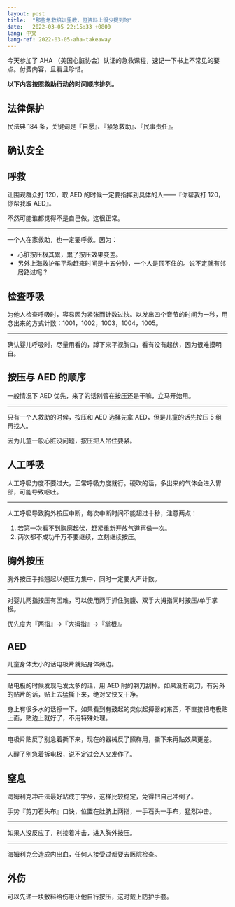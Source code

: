 ```yaml
---
layout: post
title:  "那些急救培训里教，但资料上很少提到的"
date:   2022-03-05 22:15:33 +0800
lang: 中文
lang-ref: 2022-03-05-aha-takeaway
---
```


今天参加了 AHA （美国心脏协会）认证的急救课程，速记一下书上不常见的要点。付费内容，且看且珍惜。

**以下内容按照救助行动的时间顺序排列。**

## 法律保护

民法典 184 条，关键词是『自愿』、『紧急救助』、『民事责任』。

## 确认安全

## 呼救

让围观群众打 120，取 AED 的时候一定要指挥到具体的人——『你帮我打 120，你帮我取 AED』。

不然可能谁都觉得不是自己做，这很正常。

----

一个人在家救助，也一定要呼救。因为：

- 心脏按压极其累，累了按压效果变差。
- 另外上海救护车平均赶来时间是十五分钟，一个人是顶不住的。说不定就有邻居路过呢？


## 检查呼吸

为他人检查呼吸时，容易因为紧张而计数过快。以发出四个音节的时间为一秒，用念出来的方式计数：1001，1002，1003，1004，1005。

----

确认婴儿呼吸时，尽量用看的，蹲下来平视胸口，看有没有起伏，因为很难摸明白。


## 按压与 AED 的顺序

一般情况下 AED 优先，来了的话别管在按压还是干嘛，立马开始用。

----

只有一个人救助的时候，按压和 AED 选择先拿 AED，但是儿童的话先按压 5 组再找人。

因为儿童一般心脏没问题，按压把人吊住要紧。


## 人工呼吸

人工呼吸力度不要过大，正常呼吸力度就行。硬吹的话，多出来的气体会进入胃部，可能导致呕吐。

----

人工呼吸导致胸外按压中断，每次中断时间不能超过十秒，注意两点：

1. 若第一次看不到胸廓起伏，赶紧重新开放气道再做一次。
2. 两次都不成功千万不要继续，立刻继续按压。


## 胸外按压

胸外按压手指翘起以便压力集中，同时一定要大声计数。

----

对婴儿两指按压有困难，可以使用两手抓住胸腹、双手大拇指同时按压/单手掌根。

优先度为『两指』->『大拇指』->『掌根』。


## AED

儿童身体太小的话电极片就贴身体两边。

----

贴电极的时候发现毛发太多的话，用 AED 附的剃刀刮掉。如果没有剃刀，有另外的贴片的话，贴上去猛撕下来，绝对又快又干净。

身上有很多水的话擦一下。如果看到有鼓起的类似起搏器的东西，不直接把电极贴上面，贴边上就好了，不用特殊处理。

----

电极片贴反了别急着撕下来，现在的器械反了照样用，撕下来再贴效果更差。

人醒了别急着拆电极，说不定过会人又发作了。

## 窒息

海姆利克冲击法最好站成丁字步，这样比较稳定，免得把自己冲倒了。

手势『剪刀石头布』口诀，位置在肚脐上两指，一手石头一手布，猛烈冲击。

----

如果人没反应了，别接着冲击，进入胸外按压。

----

海姆利克会造成内出血，任何人接受过都要去医院检查。


## 外伤

可以先递一块敷料给伤患让他自行按压，这时戴上防护手套。